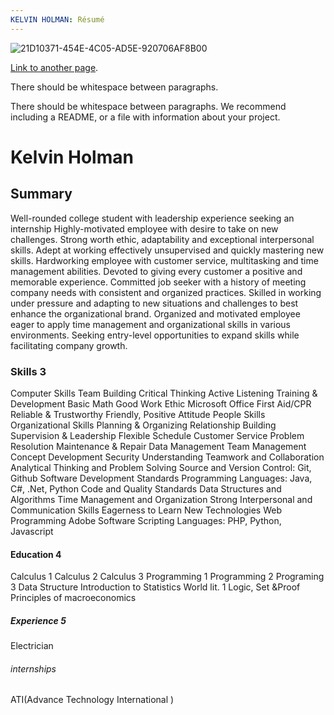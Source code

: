 ```yaml
---
KELVIN HOLMAN: Résumé 
---
```

![21D10371-454E-4C05-AD5E-920706AF8B00](https://github.com/Kelvokel/Kelvokel.github.io/assets/133821835/cc299f52-192b-4f65-ab91-d8766ab71660)



[Link to another page](./kemos.html).

There should be whitespace between paragraphs.

There should be whitespace between paragraphs. We recommend including a README, or a file with information about your project.

# Kelvin Holman




## Summary

Well-rounded college student with leadership experience seeking an internship Highly-motivated employee with desire to take on new challenges. Strong worth ethic, adaptability and exceptional interpersonal skills. Adept at working effectively unsupervised and quickly mastering new skills. Hardworking employee with customer service, multitasking and time management abilities. Devoted to giving every customer a positive and memorable experience. Committed job seeker with a history of meeting company needs with consistent and organized practices. Skilled in working under pressure and adapting to new situations and challenges to best enhance the organizational brand. Organized and motivated employee eager to apply time management and organizational skills in various environments. Seeking entry-level opportunities to expand skills while facilitating company growth.

### Skills 3

Computer Skills
Team Building
Critical Thinking
Active Listening
Training & Development
Basic Math
Good Work Ethic
Microsoft Office
First Aid/CPR
Reliable & Trustworthy
Friendly, Positive Attitude
People Skills
Organizational Skills
Planning & Organizing
Relationship Building
Supervision & Leadership
Flexible Schedule
Customer Service
Problem Resolution
Maintenance & Repair
Data Management
Team Management
Concept Development
Security Understanding
Teamwork and Collaboration
Analytical Thinking and Problem Solving
Source and Version Control: Git, Github
Software Development Standards
Programming Languages: Java, C#, .Net, Python
Code and Quality Standards
Data Structures and Algorithms
Time Management and Organization
Strong Interpersonal and Communication Skills
Eagerness to Learn New Technologies
Web Programming
Adobe Software
Scripting Languages: PHP, Python, Javascript

#### Education  4

Calculus 1
Calculus 2
Calculus 3
Programming 1
Programming 2
Programing 3
Data Structure
Introduction to Statistics
World lit. 1
Logic, Set &Proof
Principles of macroeconomics

##### Experience  5

Electrician 

###### internships
 ATI(Advance Technology International )


